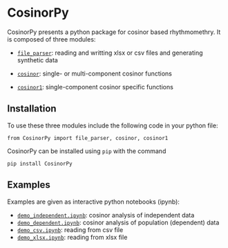 # CosinorPy

CosinorPy presents a python package for cosinor based rhythmomethry. It is composed of three modules:
* [```file_parser```](docs/docs_file_parser.md): reading and writting xlsx or csv files and generating synthetic data

* [```cosinor```](docs/docs_cosinor.md): single- or multi-component cosinor functions

* [```cosinor1```](docs/docs_cosinor1.md): single-component cosinor specific functions

## Installation

To use these three modules include the following code in your python file:

```from CosinorPy import file_parser, cosinor, cosinor1```

CosinorPy can be installed using ```pip``` with the command

```pip install CosinorPy```

## Examples
Examples are given as interactive python notebooks (ipynb):
* [```demo_independent.ipynb```](demo_independent.ipynb): cosinor analysis of independent data
* [```demo_dependent.ipynb```](demo_dependent.ipynb): cosinor analysis of population (dependent) data
* [```demo_csv.ipynb```](demo_csv.ipynb): reading from csv file 
* [```demo_xlsx.ipynb```](demo_xlsx.ipynb): reading from xlsx file
